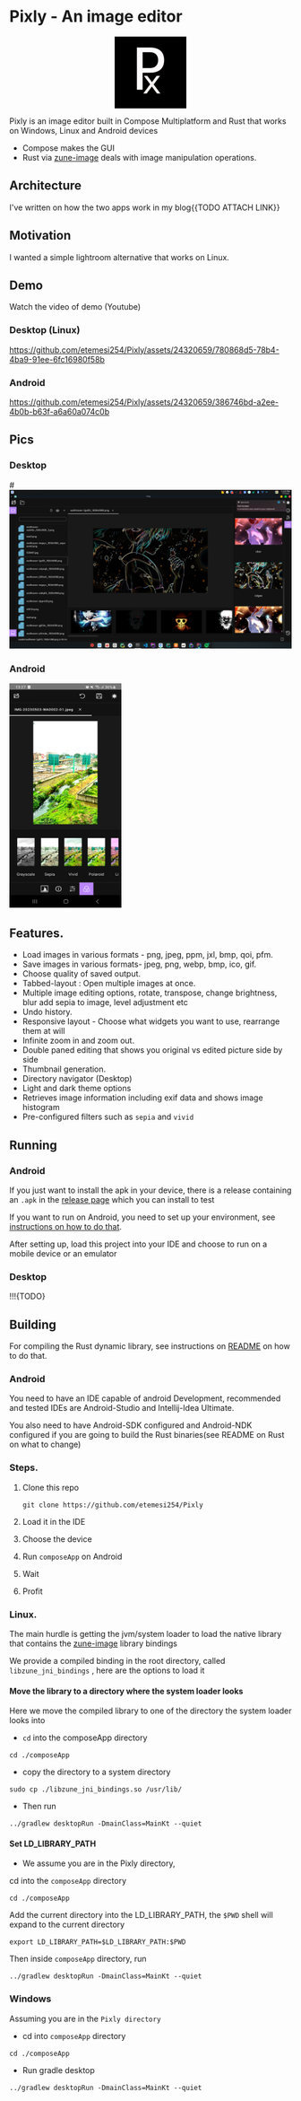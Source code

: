 # Pixly - An image editor
<img src='./screenshots/ic_launcher-playstore.png' width="128px" height="128px" style="display:block; margin-left:auto;margin-right:auto" >


Pixly is an image editor built in Compose Multiplatform and Rust that works on Windows, Linux and Android devices

- Compose makes the GUI 
- Rust via [zune-image] deals with image manipulation operations.

## Architecture
I've written on how the two apps work in my blog{{TODO ATTACH LINK}}

## Motivation
I wanted a simple lightroom alternative that works on Linux.

## Demo
Watch the video of demo (Youtube)

### Desktop (Linux)

https://github.com/etemesi254/Pixly/assets/24320659/780868d5-78b4-4ba9-91ee-6fc16980f58b

### Android

https://github.com/etemesi254/Pixly/assets/24320659/386746bd-a2ee-4b0b-b63f-a6a60a074c0b

## Pics

### Desktop

#![Desktop In full view](./screenshots/desktop_full.png)

### Android
<img src="./screenshots/android_view.png"  width="200px" height="400px" />

## Features.

- Load images in various formats - png, jpeg, ppm, jxl, bmp, qoi, pfm.
- Save images in various formats- jpeg, png, webp, bmp, ico, gif.
- Choose quality of saved output.
- Tabbed-layout : Open multiple images at once.
- Multiple image editing options, rotate, transpose, change brightness, blur add sepia to image, level adjustment etc
- Undo history.
- Responsive layout - Choose what widgets you want to use, rearrange them at will
- Infinite zoom in and zoom out.
- Double paned editing that shows you original vs edited picture side by side
- Thumbnail generation.
- Directory navigator (Desktop)
- Light and dark theme options
- Retrieves image information including exif data and shows image histogram
- Pre-configured filters such as `sepia` and `vivid`

##  Running



### Android
If you just want to install the apk in your device, there is a release containing an `.apk` in the
[release page](https://github.com/etemesi254/Pixly/releases/tag/0.1.0) which you can install to test

If you want to run on Android, you need to set up your environment,
see [instructions on how to do that](https://github.com/JetBrains/compose-multiplatform-template#setting-up-your-development-environment).

After setting up, load this project into your IDE and choose to run on a mobile device or an emulator

### Desktop

!!!{TODO}


## Building

For compiling the Rust dynamic library, see instructions on [README](./rust/README.md) on how to do that.

### Android

You need to have an IDE capable of android Development, recommended and tested IDEs are Android-Studio and Intellij-Idea Ultimate.

You also need to have Android-SDK configured and Android-NDK configured if you are going to build the Rust binaries(see README on Rust on what to change)

### Steps.
1. Clone this repo 
    ```shell
    git clone https://github.com/etemesi254/Pixly
    ```
   
2. Load it in the IDE
3. Choose the device 
4. Run `composeApp` on Android
5. Wait
6. Profit

### Linux.
The main hurdle is getting the jvm/system loader to load the native library that contains the [zune-image] library bindings

We provide a compiled binding in the root directory, called `libzune_jni_bindings` , here are the options
to load it

#### Move the library to a directory where the system loader looks

Here we move the compiled library to one of the directory the system loader looks into

- `cd` into the composeApp directory
```shell
cd ./composeApp
```
- copy the directory to a system directory
```shell
sudo cp ./libzune_jni_bindings.so /usr/lib/
```
- Then run 
```shell
../gradlew desktopRun -DmainClass=MainKt --quiet
```
#### Set LD_LIBRARY_PATH
- We assume you are in the Pixly directory,

cd into the `composeApp` directory

```shell 
cd ./composeApp
```
 Add the current directory into the LD_LIBRARY_PATH, the `$PWD` shell will expand to the current directory
```shell
export LD_LIBRARY_PATH=$LD_LIBRARY_PATH:$PWD
```

Then inside `composeApp` directory, run

```shell
../gradlew desktopRun -DmainClass=MainKt --quiet
```

### Windows
Assuming you are in the `Pixly directory`

- cd into `composeApp` directory

```shell
cd ./composeApp
```

- Run gradle desktop

```shell
../gradlew desktopRun -DmainClass=MainKt --quiet
```

[zune-image]: https://github.com/etemesi254/zune-image

